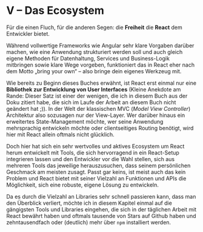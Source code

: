 # V – Das Ecosystem

Für die einen Fluch, für die anderen Segen: die **Freiheit** die **React** dem Entwickler bietet. 

Während vollwertige Frameworks wie Angular sehr klare Vorgaben darüber machen, wie eine Anwendung strukturiert werden soll und auch gleich eigene Methoden für Datenhaltung, Services und Business-Logik mitbringen sowie klare Wege vorgeben, funktioniert das in React eher nach dem Motto „bring your own“ – also bringe dein eigenes Werkzeug mit. 

Wie bereits zu Beginn dieses Buches erwähnt, ist React erst einmal nur eine **Bibliothek zur Entwicklung von User Interfaces** \(Kleine Anekdote am Rande: Dieser Satz ist einer der wenigen, die ich in diesem Buch aus der Doku zitiert habe, die sich im Laufe der Arbeit an diesem Buch nicht geändert hat ;\)\). In der Welt der klassischen MVC \(_Model View Controller_\) Architektur also sozusagen nur der View-Layer. Wer darüber hinaus ein erweitertes State-Management möchte, wer seine Anwendung mehrsprachig entwickeln möchte oder clientseitiges Routing benötigt, wird hier mit React allein oftmals nicht glücklich.

Doch hier hat sich ein sehr wertvolles und aktives Ecosystem um React herum entwickelt mit Tools, die sich hervorragend in ein React-Setup integrieren lassen und den Entwickler vor die Wahl stellen, sich aus mehreren Tools das jeweilige herauszusuchen, dass seinem persönlichen Geschmack am meisten zusagt. Passt gar keins, ist meist auch das kein Problem und React bietet mit seiner Vielzahl an Funktionen und APIs die Möglichkeit, sich eine robuste, eigene Lösung zu entwickeln.

Da es durch die Vielzahl an Libraries sehr schnell passieren kann, dass man den Überblick verliert, möchte ich in diesem Kapitel einmal auf die gängigsten Tools und Libraries eingehen, die sich in der täglichen Arbeit mit React bewährt haben und oftmals tausende von Stars auf Github haben und zehntausendfach oder \(deutlich\) mehr über `npm` installiert werden.


